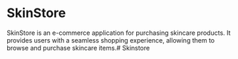 # SkinStore

SkinStore is an e-commerce application for purchasing skincare products. It provides users with a seamless shopping experience, allowing them to browse and purchase skincare items.#   S k i n s t o r e 
 
 
